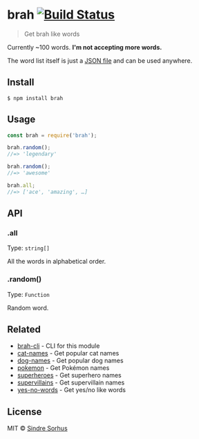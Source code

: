 # brah [![Build Status](https://travis-ci.org/sindresorhus/brah.svg?branch=master)](https://travis-ci.org/sindresorhus/brah)

> Get brah like words

Currently ~100 words. **I'm not accepting more words.**

The word list itself is just a [JSON file](words.json) and can be used anywhere.


## Install

```
$ npm install brah
```


## Usage

```js
const brah = require('brah');

brah.random();
//=> 'legendary'

brah.random();
//=> 'awesome'

brah.all;
//=> ['ace', 'amazing', …]
```

## API

### .all

Type: `string[]`

All the words in alphabetical order.

### .random()

Type: `Function`

Random word.


## Related

- [brah-cli](https://github.com/sindresorhus/brah-cli) - CLI for this module
- [cat-names](https://github.com/sindresorhus/cat-names) - Get popular cat names
- [dog-names](https://github.com/sindresorhus/dog-names) - Get popular dog names
- [pokemon](https://github.com/sindresorhus/pokemon) - Get Pokémon names
- [superheroes](https://github.com/sindresorhus/superheroes) - Get superhero names
- [supervillains](https://github.com/sindresorhus/supervillains) - Get supervillain names
- [yes-no-words](https://github.com/sindresorhus/yes-no-words) - Get yes/no like words


## License

MIT © [Sindre Sorhus](https://sindresorhus.com)
